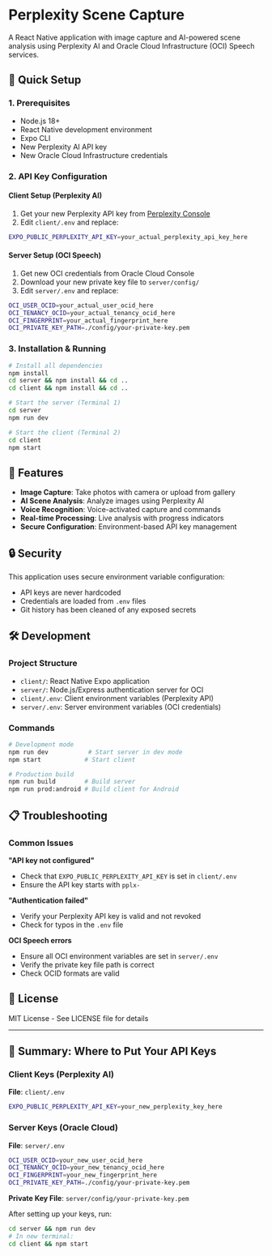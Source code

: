 # Perplexity Scene Capture

A React Native application with image capture and AI-powered scene analysis using Perplexity AI and Oracle Cloud Infrastructure (OCI) Speech services.

## 🚀 Quick Setup

### 1. Prerequisites
- Node.js 18+ 
- React Native development environment
- Expo CLI
- New Perplexity AI API key
- New Oracle Cloud Infrastructure credentials

### 2. API Key Configuration

#### **Client Setup (Perplexity AI)**
1. Get your new Perplexity API key from [Perplexity Console](https://docs.perplexity.ai/home)
2. Edit `client/.env` and replace:
```bash
EXPO_PUBLIC_PERPLEXITY_API_KEY=your_actual_perplexity_api_key_here
```

#### **Server Setup (OCI Speech)**
1. Get new OCI credentials from Oracle Cloud Console
2. Download your new private key file to `server/config/`
3. Edit `server/.env` and replace:
```bash
OCI_USER_OCID=your_actual_user_ocid_here
OCI_TENANCY_OCID=your_actual_tenancy_ocid_here
OCI_FINGERPRINT=your_actual_fingerprint_here
OCI_PRIVATE_KEY_PATH=./config/your-private-key.pem
```

### 3. Installation & Running

```bash
# Install all dependencies
npm install
cd server && npm install && cd ..
cd client && npm install && cd ..

# Start the server (Terminal 1)
cd server
npm run dev

# Start the client (Terminal 2)  
cd client
npm start
```

## 📱 Features

- **Image Capture**: Take photos with camera or upload from gallery
- **AI Scene Analysis**: Analyze images using Perplexity AI
- **Voice Recognition**: Voice-activated capture and commands
- **Real-time Processing**: Live analysis with progress indicators
- **Secure Configuration**: Environment-based API key management

## 🔒 Security

This application uses secure environment variable configuration:
- API keys are never hardcoded
- Credentials are loaded from `.env` files
- Git history has been cleaned of any exposed secrets

## 🛠️ Development

### Project Structure
- `client/`: React Native Expo application
- `server/`: Node.js/Express authentication server for OCI
- `client/.env`: Client environment variables (Perplexity API)
- `server/.env`: Server environment variables (OCI credentials)

### Commands
```bash
# Development mode
npm run dev           # Start server in dev mode
npm start            # Start client

# Production build
npm run build        # Build server
npm run prod:android # Build client for Android
```

## 📋 Troubleshooting

### Common Issues

**"API key not configured"**
- Check that `EXPO_PUBLIC_PERPLEXITY_API_KEY` is set in `client/.env`
- Ensure the API key starts with `pplx-`

**"Authentication failed"**  
- Verify your Perplexity API key is valid and not revoked
- Check for typos in the `.env` file

**OCI Speech errors**
- Ensure all OCI environment variables are set in `server/.env`
- Verify the private key file path is correct
- Check OCID formats are valid

## 📄 License

MIT License - See LICENSE file for details

---

## 🔑 Summary: Where to Put Your API Keys

### **Client Keys** (Perplexity AI)
**File**: `client/.env`
```bash
EXPO_PUBLIC_PERPLEXITY_API_KEY=your_new_perplexity_key_here
```

### **Server Keys** (Oracle Cloud)
**File**: `server/.env`  
```bash
OCI_USER_OCID=your_new_user_ocid_here
OCI_TENANCY_OCID=your_new_tenancy_ocid_here
OCI_FINGERPRINT=your_new_fingerprint_here
OCI_PRIVATE_KEY_PATH=./config/your-private-key.pem
```

**Private Key File**: `server/config/your-private-key.pem`

After setting up your keys, run:
```bash
cd server && npm run dev
# In new terminal:
cd client && npm start
```